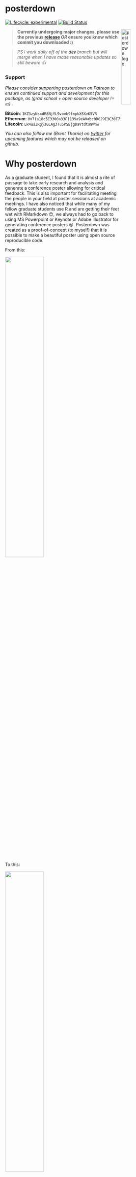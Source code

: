 # posterdown

<!-- badges: start -->
[![Lifecycle: experimental](https://img.shields.io/badge/lifecycle-experimental-orange.svg)](https://www.tidyverse.org/lifecycle/#experimental)
[![Build Status](https://travis-ci.com/brentthorne/posterdown.svg?branch=master)](https://travis-ci.com/brentthorne/posterdown)
<!-- badges: end -->

<img src="images/betterhexlogo.png" alt="posterdown logo" align="right" width = "25%" height="25%"/>

>**Currently undergoing major changes, please use the previous [release](https://github.com/brentthorne/posterdown/releases) _OR_ ensure you know which commit you downloaded :)** 

>_PS I work daily off of the [dev](https://github.com/brentthorne/posterdown/tree/dev) branch but will merge when I have made reasonable updates so still beware :thumbsup:_

### Support

_Please consider supporting posterdown on [Patreon](https://www.patreon.com/brentthorne) to ensure continued support and development for this package, as (grad school + open source developer != :dollar:) ._

**Bitcoin**: `1KZ3zyNsxdR8NjYL9vomb9fmpkXSXvK5VR`<br>
**Ethereum**: `0x71a18c5E3300a33F1139a9eA0abc0D029E3C30F7`<br>
 **Litecoin**: `LR4usZRgjJGLAg3Tu5PSBjgUaVtdts9Wnw`

_You can also follow me (Brent Thorne) on [twitter](twitter.com/brentthorne18) for upcoming features which may not be released on github._

# Why posterdown

As a graduate student, I found that it is almost a rite of passage to take early research and analysis and generate a conference poster allowing for critical feedback. This is also important for facilitating meeting the people in your field at poster sessions at academic meetings. I have also noticed that while many of my fellow graduate students use R and are getting their feet wet with RMarkdown :blush:, we always had to go back to using MS Powerpoint or Keynote or Adobe Illustrator for generating conference posters :unamused:. Posterdown was created as a proof-of-concept (to myself) that it is possible to make a beautiful poster using open source reproducible code.

From this:

<img src="images/code_pic.png" width="50%" height="50%">

To this:

[<img src="images/example_poster1.png" width="50%" height="50%">](https://brentthorne.github.io/posterdown_html_showcase/)

**NEW OPTION #1 `posterdown_betterland`:**

[<img src="images/betterposterland.jpg" width="50%" height="50%">](https://twitter.com/brentthorne18/status/1115096932068790272)

**NEW OPTION #2 `posterdown_betterport`:**

[<img src="images/betterposterport.png" width="50%" height="50%">](https://twitter.com/brentthorne18/status/1115096932068790272)

Please feel free to give me feedback or requests for changes in the [issues](https://github.com/brentthorne/posterdown/issues) page. I am currently finishing up my Master's degree so I will have limited time to work on updating this package in the next few months but, nevertheless, I will do what I can! :smile: 

#### Citation

To cite `posterdown` in publications, use:

`W. Brent Thorne (2019). posterdown: An R Package Built to Generate Reproducible Conference Posters for the Academic and Professional World Were Powerpoint and Pages Just Wont Cut It. R package version 0.1.2.`

A BibTeX entry for LaTeX users is:

```
  @Manual{posterdown,
    title = {posterdown: An R Package Built to Generate Reproducible Conference Posters for the Academic and Professional World hWere Powerpoint and Pages Just Won't Cut It},
    author = {W. Brent Thorne},
    year = {2019},
    url = {https://github.com/brentthorne/posterdown},
    note = {R package version 0.1.2},
  }
```
## Installation

You can install and use **posterdown** from github using the `devtools` package as seen below.

> **NOTE on posterdown_html():**  This requires a recent version of Pandoc (>= 2.2.3). If you use RStudio, you are recommended to install the [Preview version](https://www.rstudio.com/products/rstudio/download/preview/) (>= 1.2.1070), which has bundled Pandoc 2.x, otherwise you need to install Pandoc separately.

```r

devtools::install_github("brentthorne/posterdown")

```

### Instructions if you have never used RMarkdown

#### For HTML and LaTeX

1. Install `devtools` package

```r
install.packages("devtools")
```

2. Install `posterdown` from github repo

```r
devtools::install_github("brentthorne/posterdown")
```
#### LaTeX Only

3. Install `tinytex`Latex libraries:

```r
tinytex::install_tinytex()
```

 > _**NOTE:** This will take some time to load the LaTex Packages but is the best option (in my opinion) for keeping your Latex library as small as possible. After the first download of these libraries you will not need to do this again. To confirm that Tinytex is properly installed use: `tinytex:::is_tinytex()` and you should get a value of `TRUE` in the console._
    
>_**NOTE:** If you have conflicting versions of Latex (i.e. tinytex and MacTex), you could have problems rendering your poster. You may need to uninstall all versions, then start over by installing posterdown and tinytex from scratch._ 

## Overview

The **posterdown** package provides a familiar workflow for those used to working in [RMarkdown](https://rmarkdown.rstudio.com/). This package has ~~two~~ _four_ templates **`posterdown_latex`**, **`posterdown_html`**, **`posterdown_betterland`**, and **`posterdown_betterport`**

### HTML

**`posterdown_betterland`** uses the [#betterposter](https://twitter.com/mikemorrison/status/1110191245035479041) design to layout your poster in a new and exciting way. Stand out from the crowd and encourage meaningful discussion with your work! More to come on this poster desing and how to use is soon!

**`posterdown_betterport`** uses the portrait version of the [#betterposter](https://twitter.com/mikemorrison/status/1110191245035479041) design.

**`posterdown_html`** utilizes the wonderful work being done by @RLesur and @yihui on [pagedown](github.com/rstudio/pagedown). This method allows for some cool features like the ability to run an html wiget (aka shiny app or a leaflet map) live in the poster (unless you print it obviously). It even allows for integration with one of my favourite R packages [gganimate](github.com/thomasp85/gganimate). 

Behind the scenes is the `template.html` file which contains both the `html` and `css` code. If you are interested in building your own template I reccommened checking out this great resource from [bookdown](https://bookdown.org/yihui/bookdown/templates.html).

### LaTeX

**`posterdown_latex`** (formerly `posterdown_pdf`) uses LaTeX to generate the PDF posters, more specifically it uses the [Memoir Latex](http://texdoc.net/texmf-dist/doc/latex/memoir/memman.pdf) class. Memoir was chosen for its flexibility in page sizing as well as its thorough documentation. I am fairly new to the world of Latex, and found this class to have a reasonable amount of customization available, at least for my skill level. If there are any users who think there may be better options for down the road I am more than willing to listen!

## Using posterdown from RStudio

To use **posterdown** from RStudio:

1. Install the latest [RStudio](http://www.rstudio.com/products/rstudio/download/).

2. Install the **posterdown** package: 

```r
devtools::install_github("brentthorne/posterdown")
```
    
3. Use the **File / New File / R Markdown.. / From Template / Posterdown HTML**  or **Posterdown LaTeX** dialog pathway to create a conference poster.

    ![New R Markdown](images/posterdown_picture.png)

>   _**NOTE:** If you do not see the **Posterdown HTML** or **Posterdown LaTeX** templates in this dialogue box, restart the R session or close and re-open RStudio._

## Using posterdown outside of RStudio

1. Install [pandoc](http://pandoc.org) using the [instructions for your platform](https://github.com/rstudio/rmarkdown/blob/master/PANDOC.md).

2. Install the **rmarkdown** and **posterdown** packages:

```r
devtools::install_github("brentthorne/posterdown")
```

3. Use the `rmarkdown::draft()` function to create articles:

```r
rmarkdown::draft("MyPoster.Rmd", template = "posterdown_html", package = "posterdown")
```

## Customization

YAML header options have been created to provide more freedom in design (i.e. colours, number of columns, and sizing) to fit a wide variety of requirements. Here are the default YAML options found in the `.Rmd` file:

### Poster Size & Default Font

|     Option    | Compatability | Description |
|:---------------:|:--------------------:|-----------------|
| `poster_height` | HTML, LaTeX | Height of the final poster output. Units can be: "in", "mm", "cm" |
| `poster_width` | HTML, LaTeX |  Width of the final poster output. Units can be: "in", "mm", "cm" |
| `font_family` | HTML, LaTeX |  Selects the font family to be used on the poster. <br><br> **HTML:** This applies to the entire document, however you can easily change individual fonts, see **`titletext_fontfamily`** <br><br> **LaTeX:** In the future I will try to implement multiple font families for various components of the poster (such as different fonts for the title versus the main body text).  For now, only standard Latex fonts are available, see [here](https://www.overleaf.com/learn/latex/Font_typefaces) for a list of possible options.|
| `font_size` | LaTeX |  Represents the point value for `\normaltextsize` in latex. All other font sizes are adjusted from this baseline. For example, if the title in the skeleton document is given the Latex command `\Huge`, meaning that the title text will be "huge" relative to the `font_size` chosen. See [Here](https://www.overleaf.com/learn/latex/Font_sizes,_families,_and_styles) for a useful resource for a better understanding of the Latex text sizing options. See **`body_textsize`** for **HTML** equivalent. |

### Title Box Options

#### Essential Information

|     Option    | Compatability | Description |
|:--------------:|:-:|------------|
| `title` | HTML, LaTeX | Poster title, acts as you would expect from RMarkdown.<br><br> **HTML:** You can add line breaks in your title with `<br>`  <br><br> **LaTeX:** You can add line breaks in your title with `\break`. |
| `author` | HTML, LaTeX | List of authors. <br><br> **HTML:** Supports listing authors, will soon add support for linked affiliations. <br><br> **LaTeX:** as of now only has true support for a single author, however I have provided a hacky way to have many authors until I can find the time to figure out how to implement something like the [rticles](https://github.com/rstudio/rticles/blob/master/inst/rmarkdown/templates/mdpi_article/skeleton/skeleton.Rmd) packages does|
| `affiliation` | HTML, LaTeX | Author affiliations, which just as the `author` section is currently a hacky version of what I would ultimately like to produce. |

#### Style & Formatting

|     Option    | Compatability | Description |
|:--------------:|:-:|------------|
| `titlebox_bgcol` | HTML, LaTeX | Colour of the background for the Title Box area of the poster.|
| `titlebox_bordercol` | HTML, LaTeX | Colour of the border for the Title Box area of the poster.|
| `titlebox_shape` | LaTeX | Shape of the corners for the Title box (Options include: `south` or `uphill`. For all corners to be sharp use the option `"all"`. For more options please see the **[tcolorbox manual](https://mirror.hmc.edu/ctan/macros/latex/contrib/tcolorbox/tcolorbox.pdf)** and search for "sharp corners", **HINT** there are LOTS of options there :smile: . |
| `titlebox_borderwidth` | HTML, LaTeX | Width of the Top Title Box border. |
| `title_textcol` | HTML, LaTeX | Colour of the titlebox title text (AKA your title). |
| `author_textcol` | HTML, LaTeX | Colour of the author text. |
| `affiliation_textcol` | HTML, LaTeX | Colour of the affiliation text. |
| `title_textsize`| HTML, LaTeX | Title font size. <br><br> **HTML:** You can use specific sizes, see this [link](https://www.w3schools.com/cssref/pr_font_font-size.asp) for more on text sizes in html/css. <br><br> **LaTeX:** Sizes can be one of: "tiny", "scriptsize", "footnotesize", "small", "normalsize", "large", "Large", "LARGE", "huge" or "Huge", see `font_size` above for more information.
| `author_textsize`|  HTML, LaTeX | Author list font size
| `affiliation_textsize`| HTML, LaTeX | Affiliations list font size

#### Adding Logos

|     Option    | Compatability | Description |
|:--------------:|:-:|------------|
| `logoleft_name` | HTML, LaTeX | Name of the image file you want to use for the logo to the **left**. |
| `logoleft_width` |  LaTeX |Width of the image you chose (**Note**: The height will adjust automatically based on the width to avoid distortion :smile:) |
| `logoleft_xshift` |  LaTeX | Value to move the image along the x-axis based on the anchor being the **left** bottom corner. |
| `logoleft_yshift` | LaTeX | Value to move the image along the y-axis based on the anchor being the **left** bottom corner. |
| `logoright_name` | HTML, LaTeX | Name of the image file you want to use for the logo to the **right**. |
| `logoright_width` | LaTeX | Width of the image you chose (**Note**: The height will adjust automatically based on the width to avoid distortion :smile:) |
| `logoright_xshift` | LaTeX | Value to move the image along the x-axis based on the anchor being the **right** bottom corner. |
| `logoright_yshift` | LaTeX | Value to move the image along the y-axis based on the anchor being the **right** bottom corner. |

### Poster Body Options

|     Option    | Compatability | Description |
|:--------------:|:-:|------------|
| `body_bgcol`| HTML, LaTeX | Background colour of the poster's main body. |
| `body_textsize`| HTML, LaTeX | Font size of the poster's main paragraphs from the body. <br><br> **HTML:** You can use specific sizes, see this [link](https://www.w3schools.com/cssref/pr_font_font-size.asp) for more on text sizes in html/css. <br><br> **LaTeX:** Sizes can be one of: "tiny", "scriptsize", "footnotesize", "small", "normalsize", "large", "Large", "LARGE", "huge" or "Huge", see `font_size` above for more information.  |
| `body_textcol` | HTML, LaTeX | Colour of the main body text. |
| `column_numbers` |  HTML, LaTeX | Number of columns you wish for the poster to have in the main section of the poster. |
| `column_margins` | HTML, LaTeX | Spcaing between each column as well as the edge of the poster.|
| `columnline_col` | HTML, LaTeX | Colour of the line which divides each column in the poster. |
| `columnline_width` | HTML, LaTeX | Width of line between each column. |
| `columnline_style` | HTML | Choose from: `solid`, `dashed`, `dotted` etc. See more [here](https://www.w3schools.com/css/css_border.asp).

#### Section Title Styling

|     Option    | Compatability | Description |
|:--------------:|:-:|------------|
| `sectitle_textcol` | HTML, LaTeX | Colour of the Section Title Text. |
| `sectitle_bgcol` | HTML, LaTeX | Colour of the section title box. |
| `sectitle_bordercol` | HTML, LaTeX | Colour of the border around the section text box. |
| `sectitle_borderwidth` | HTML, LaTeX | Thickness of the section title box border. |
| `sectitle_boxshape` | HTML, LaTeX | Shape of the corners for the section title box. <br><br> **HTML:** Can be a single value such as `4mm` which will apply rounding to all corners, up to 4 values which will change the roundness for each corner individually. See [this](https://www.w3schools.com/css/css3_borders.asp) for more help.  <br><br> **LaTeX:** Options such as `south` or `uphill`. For all corners to be sharp use the option `"all"`. For more options please see the [tcolorbox manual](https://mirror.hmc.edu/ctan/macros/latex/contrib/tcolorbox/tcolorbox.pdf) and search for "sharp corners", **HINT** there are LOTS of options there :smile: . |

### Bibliography Options

|     Option    | Compatability | Description |
|:--------------:|:-:|------------|
| `bibliography` | HTML, LaTeX | Name of the `.bib`. file which you are using to source material. <br><br> **HTML:** Use this as you would in a typical RMarkdown document. You can also use a custom `csl` file. See the Rmarkdown examples [here](https://rmarkdown.rstudio.com/authoring_bibliographies_and_citations.html).  <br><br> **LaTeX:** As of right now only `biblatex` is working but I intend to add support for `natbib` which is my preference.
| `bibliography_spacing` | LaTeX | Sets the mutiplier for line spacing between bibliography entries, default value is `0.8`. Useful if you need to squeeze more space from somewhere.
| `bibliography_textsize`| HTML, LaTeX | Bibliography font size |

### Other

|     Option    | Compatability | Description |
|:--------------:|:-:|------------|
| `cite_col` | LaTeX | Colour of the citation link elements when using `biblatex`. |
| `url_col` | LaTeX | Colour of URL links specifically. |
| `link_col` | HTML, LaTeX | Colour of in-document links (example would be referencing a Figure or a Table). |
| `footnote_textcol` | LaTeX | Colour of the footnote text. |
| `header-includes` | LaTeX | (Optional) Content to include in the header, provided as a one line command or a YAML list with one command per line. For example, to use a sans-serif font as the default font: `header-includes: \renewcommand{\familydefault}{\sfdefault}`.|
| `output` | HTML, LaTeX | For generating `posterdown_html` or `posterdown_latex`, in the future other poster designs or templates may be made for this package and thus this option in the YAML will be more flexible. `posterdown_pdf` will be kept for legacy use but will not be updated, new projects which would have used it should now use `posterdown_latex`.|

## Markdown Customization

As you add content to your RMarkdown file, you will notice that the output pdf will fill in columns from left to right, and from top to bottom within columns. If you have more content for your poster than available space on the default poster, it will spill onto a second page. If this occurs, you can try adding more columns and decreasing the font size (both in the YAML header) to make it work. Or, of course, edit the content to make it shorter. :smile:

## To Do List (When Not Writing my Master's Thesis)

1. posterdown_html()

	- [ ] Better citation support
	- [ ] Provide colour pallete options for the people who don't want to change every single individual colour in the poster.

2. posterdown_latex()

	- [x] ~~Support for changing the size of the poster~~
	- [ ] Support for Natbib
	- [ ] Support for nbib from PubMed
	- [x] ~~Support for logo placement in the title bar section of poster~~ :tada:
	- [ ] Gradient colour options
	- [ ] True YAML multi-author/ multi-affiliation support
	- [x] Toggle citation section on/off as per user's choice (**KIND OF DONE BUT NEEDS WORK**)
	- [x] ~~Make colour options standardized (probably hex colours if possible)~~
	- [ ] Allow users to choose colour options from a palette??
	- [x] ~~Fill/style Section headings if user wishes~~

3. Other
	- [ ] Make a showcase of awesome posters made from `posterdown` :smile:.
	- [ ] Make a video series similar to [GeomaTECHs](https://www.youtube.com/channel/UCTalI0S14Ek6DcvvvFIFPOg) for tutorial on this package.




